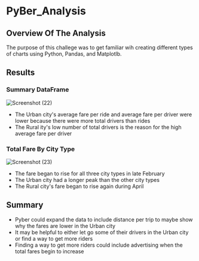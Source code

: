 # PyBer_Analysis

## Overview Of The Analysis
The purpose of this challege was to get familiar wih creating different types of charts using Python, Pandas, and Matplotlb.

## Results
### Summary DataFrame
![Screenshot (22)](https://user-images.githubusercontent.com/109995136/187812771-6723a3b2-6af6-4b53-acff-3d6925629ac2.png)
* The Urban city's average fare per ride and average fare per driver were lower because there were more total drivers than rides
* The Rural ity's low number of total drivers is the reason for the high average fare per driver

### Total Fare By City Type
![Screenshot (23)](https://user-images.githubusercontent.com/109995136/187813362-e28aee1e-7f55-4732-b504-2fb37a3a166d.png)
* The fare began to rise for all three city types in late February
* The Urban city had a longer peak than the other city types
* The Rural city's fare began to rise again during April

## Summary
* Pyber could expand the data to include distance per trip to maybe show why the fares are lower in the Urban city
* It may be helpful to either let go some of their drivers in the Urban city or find a way to get more riders
* Finding a way to get more riders could include advertising when the total fares begin to increase
